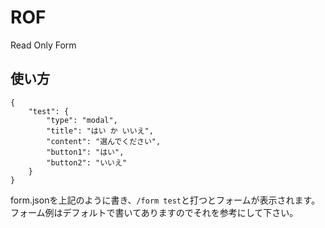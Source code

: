 # ROF
Read Only Form
## 使い方
```
{
    "test": {
        "type": "modal",
        "title": "はい か いいえ",
        "content": "選んでください",
        "button1": "はい",
        "button2": "いいえ"
    }
}
```
form.jsonを上記のように書き、`/form test`と打つとフォームが表示されます。  
フォーム例はデフォルトで書いてありますのでそれを参考にして下さい。
